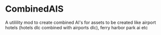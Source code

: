 # CombinedAIS

A utilility mod to create combined AI's for assets to be created like airport hotels (hotels dlc combined with airports dlc), ferry harbor park ai etc
 
